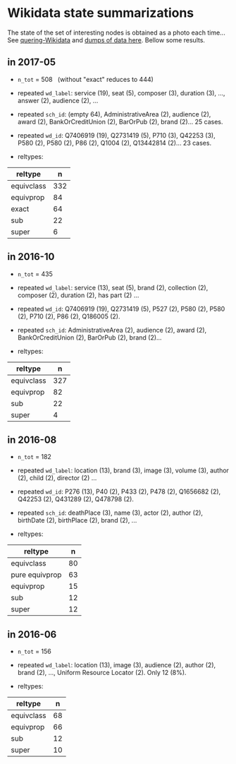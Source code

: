 
# Wikidata state summarizations
The state of the set of interesting nodes is obtained as a photo each time... See [quering-Wikidata](quering-Wikidata.md#summarizations) and [dumps of data here](../data). Bellow some results. 

## in 2017-05

* `n_tot` = 508  &nbsp; (without "exact" reduces to 444)

* repeated `wd_label`: service (19), seat (5),  composer (3), duration (3), ..., answer (2), audience (2), ...

* repeated `sch_id`: (empty 64), AdministrativeArea (2), audience (2), award (2), BankOrCreditUnion (2), BarOrPub (2), brand (2)... 25 cases.

* repeated `wd_id`:  Q7406919 (19), Q2731419 (5), P710 (3), Q42253 (3), P580 (2), P580 (2), P86 (2), Q1004 (2), Q13442814 (2)... 23 cases.

*  reltypes:

| reltype | n |
| --- | --- |
| equivclass | 332 |
| equivprop  |  84 |
| exact      |  64 |
| sub        |  22 |
| super      |   6 |

##  in 2016-10
* `n_tot` = 435

* repeated `wd_label`: service (13), seat (5), brand (2), collection (2), composer (2), duration (2), has part (2) ...

* repeated `wd_id`:  Q7406919 (19), Q2731419 (5), P527 (2), P580 (2), P580 (2), P710 (2), P86 (2), Q186005 (2).

* repeated `sch_id`: AdministrativeArea (2), audience (2), award (2), BankOrCreditUnion (2), BarOrPub (2), brand (2)...

*  reltypes:

| reltype | n |
| --- | --- |
| equivclass | 327 |
| equivprop | 82 |
| sub | 22 |
| super | 4 |

##  in 2016-08

* `n_tot` = 182

* repeated `wd_label`: location (13), brand (3), image (3), volume (3), author (2), child (2), director (2) ...

* repeated `wd_id`:  P276 (13), P40 (2), P433 (2), P478 (2), Q1656682 (2), Q42253 (2), Q431289 (2), Q478798 (2).

* repeated `sch_id`: deathPlace (3), name (3), actor (2), author (2), birthDate (2), birthPlace (2), brand (2), ...

*  reltypes:

|  reltype   | n  |
|------------|----|
equivclass | 80
pure equivprop | 63
equivprop  | 15
sub        | 12
super      | 12

##  in 2016-06

* `n_tot` = 156

* repeated `wd_label`: location (13), image (3), audience (2), author (2), brand (2), ..., Uniform Resource Locator (2). Only 12 (8%).

*  reltypes:

|  reltype   | n  |
|------------|----|
equivclass | 68
equivprop  | 66
sub        | 12
super      | 10
